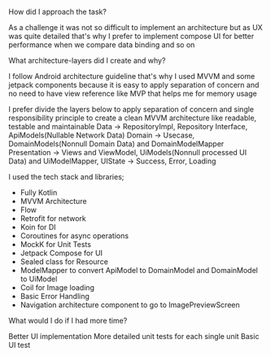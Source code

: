 How did I approach the task?

As a challenge it was not so difficult to implement an architecture but as UX was quite detailed
that's why I prefer to implement compose UI for better performance when we compare data binding and so on

What architecture-layers did I create and why?

I follow Android architecture guideline that's why I used MVVM and some jetpack components
because it is easy to apply separation of concern and no need to have view reference like MVP that helps me for memory usage

I prefer divide the layers below to apply separation of concern and single responsibility principle to create a clean MVVM architecture like readable, testable and maintainable
Data -> RepositoryImpl, Repository Interface, ApiModels(Nullable Network Data)
Domain -> Usecase, DomainModels(Nonnull Domain Data) and DomainModelMapper
Presentation -> Views and ViewModel, UiModels(Nonnull processed UI Data) and UiModelMapper, UIState -> Success, Error, Loading

I used the tech stack and libraries;
* Fully Kotlin
* MVVM Architecture
* Flow
* Retrofit for network
* Koin for DI
* Coroutines for async operations
* MockK for Unit Tests
* Jetpack Compose for UI
* Sealed class for Resource
* ModelMapper to convert ApiModel to DomainModel and DomainModel to UiModel
* Coil for Image loading
* Basic Error Handling
* Navigation architecture component to go to ImagePreviewScreen

What would I do if I had more time?

Better UI implementation
More detailed unit tests for each single unit
Basic UI test
